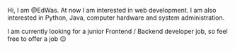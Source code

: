 Hi, I am @EdWas.
At now I am interested in web development.
I am also interested in Python, Java, computer hardware and system administration.

I am currently looking for a junior Frontend / Backend developer job, so feel free to offer a job 😉
